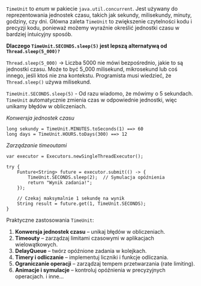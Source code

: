 `TimeUnit` to *enum* w pakiecie `java.util.concurrent`. Jest używany do reprezentowania jednostek czasu, takich jak sekundy, milisekundy, minuty, godziny, czy dni. Główna zaleta `TimeUnit` to zwiększenie czytelności kodu i precyzji kodu, ponieważ możemy wyraźnie określić jednostki czasu w bardziej intuicyjny sposób.

**Dlaczego `TimeUnit.SECONDS.sleep(5)` jest lepszą alternatywą od `Thread.sleep(5_000)?`**

`Thread.sleep(5_000)` -> Liczba 5000 nie mówi bezpośrednio, jakie to są jednostki czasu. Może to być 5_000 milisekund, mikrosekund lub coś innego, jeśli ktoś nie zna kontekstu. Programista musi wiedzieć, że `Thread.sleep()` używa milisekund.

`TimeUnit.SECONDS.sleep(5)` - Od razu wiadomo, że mówimy o 5 sekundach. `TimeUnit` automatycznie zmienia czas w odpowiednie jednostki, więc unikamy błędów w obliczeniach.

*Konwersja jednostek czasu*
```
long sekundy = TimeUnit.MINUTES.toSeconds(1) ==> 60
long days = TimeUnit.HOURS.toDays(300) ==> 12
```

*Zarządzanie timeoutami*
```
var executor = Executors.newSingleThreadExecutor();

try {
	Funture<String> future = executor.submit(() -> {
		TimeUnit.SECONDS.sleep(2);  // Symulacja opóźnienia
		return "Wynik zadania!";
	});

	// Czekaj maksymalnie 1 sekundę na wynik
	String result = future.get(1, TimeUnit.SECONDS);
}
```

Praktyczne zastosowania `TimeUnit`:

1. **Konwersja jednostek czasu** – unikaj błędów w obliczeniach.
2. **Timeouty** – zarządzaj limitami czasowymi w aplikacjach wielowątkowych.
3. **DelayQueue** – twórz opóźnione zadania w kolejkach.
4. **Timery i odliczanie** – implementuj liczniki i funkcje odliczania.
5. **Ograniczanie operacji** – zarządzaj tempem przetwarzania (rate limiting).
6. **Animacje i symulacje** – kontroluj opóźnienia w precyzyjnych operacjach.
 i inne...